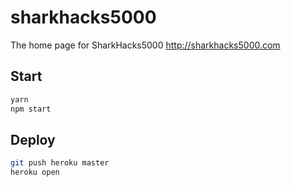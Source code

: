# sharkhacks5000
The home page for SharkHacks5000 http://sharkhacks5000.com 

## Start
```sh
yarn
npm start
```

## Deploy
```sh
git push heroku master
heroku open
```